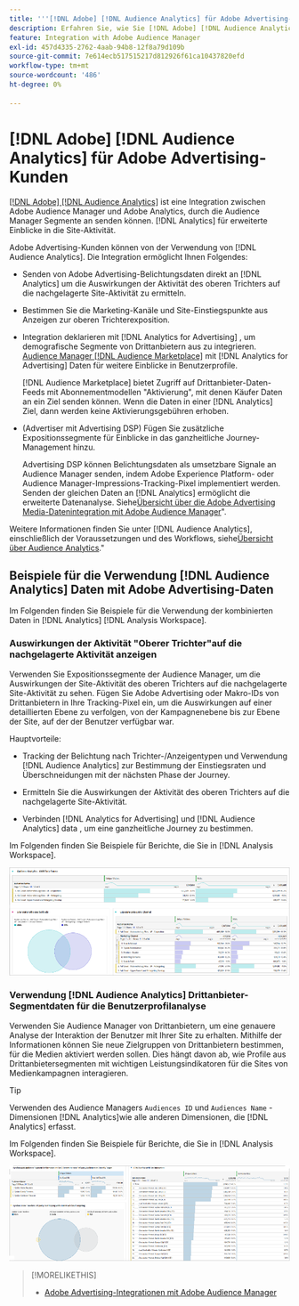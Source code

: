```yaml
---
title: '''[!DNL Adobe] [!DNL Audience Analytics] für Adobe Advertising-Kunden'
description: Erfahren Sie, wie Sie [!DNL Adobe] [!DNL Audience Analytics] Anwendungsfälle für Werbung
feature: Integration with Adobe Audience Manager
exl-id: 457d4335-2762-4aab-94b8-12f8a79d109b
source-git-commit: 7e614ecb517515217d812926f61ca10437820efd
workflow-type: tm+mt
source-wordcount: '486'
ht-degree: 0%

---
```


# [!DNL Adobe] [!DNL Audience Analytics] für Adobe Advertising-Kunden

[[!DNL Adobe] [!DNL Audience Analytics]](https://experienceleague.adobe.com/docs/analytics/integration/audience-analytics/mc-audiences-aam.html) ist eine Integration zwischen Adobe Audience Manager und Adobe Analytics, durch die Audience Manager Segmente an senden können. [!DNL Analytics] für erweiterte Einblicke in die Site-Aktivität.

Adobe Advertising-Kunden können von der Verwendung von [!DNL Audience Analytics]. Die Integration ermöglicht Ihnen Folgendes:

* Senden von Adobe Advertising-Belichtungsdaten direkt an [!DNL Analytics] um die Auswirkungen der Aktivität des oberen Trichters auf die nachgelagerte Site-Aktivität zu ermitteln.

* Bestimmen Sie die Marketing-Kanäle und Site-Einstiegspunkte aus Anzeigen zur oberen Trichterexposition.

* Integration deklarieren mit [!DNL Analytics for Advertising] , um demografische Segmente von Drittanbietern aus zu integrieren. [Audience Manager [!DNL Audience Marketplace]](https://experienceleague.adobe.com/docs/audience-manager/user-guide/features/audience-marketplace/audience-marketplace.html) mit [!DNL Analytics for Advertising] Daten für weitere Einblicke in Benutzerprofile.

   [!DNL Audience Marketplace] bietet Zugriff auf Drittanbieter-Daten-Feeds mit Abonnementmodellen &quot;Aktivierung&quot;, mit denen Käufer Daten an ein Ziel senden können. Wenn die Daten in einer [!DNL Analytics] Ziel, dann werden keine Aktivierungsgebühren erhoben.

* (Advertiser mit Advertising DSP) Fügen Sie zusätzliche Expositionssegmente für Einblicke in das ganzheitliche Journey-Management hinzu.

   Advertising DSP können Belichtungsdaten als umsetzbare Signale an Audience Manager senden, indem Adobe Experience Platform- oder Audience Manager-Impressions-Tracking-Pixel implementiert werden. Senden der gleichen Daten an [!DNL Analytics] ermöglicht die erweiterte Datenanalyse. Siehe[Übersicht über die Adobe Advertising Media-Datenintegration mit Adobe Audience Manager](/help/integrations/audience-manager/media-data-integration/overview.md)&quot;.

Weitere Informationen finden Sie unter [!DNL Audience Analytics], einschließlich der Voraussetzungen und des Workflows, siehe[Übersicht über Audience Analytics](https://experienceleague.adobe.com/docs/analytics/integration/audience-analytics/mc-audiences-aam.html).&quot;

## Beispiele für die Verwendung [!DNL Audience Analytics] Daten mit Adobe Advertising-Daten

Im Folgenden finden Sie Beispiele für die Verwendung der kombinierten Daten in [!DNL Analytics] [!DNL Analysis Workspace].

### Auswirkungen der Aktivität &quot;Oberer Trichter&quot;auf die nachgelagerte Aktivität anzeigen

Verwenden Sie Expositionssegmente der Audience Manager, um die Auswirkungen der Site-Aktivität des oberen Trichters auf die nachgelagerte Site-Aktivität zu sehen. Fügen Sie Adobe Advertising oder Makro-IDs von Drittanbietern in Ihre Tracking-Pixel ein, um die Auswirkungen auf einer detaillierten Ebene zu verfolgen, von der Kampagnenebene bis zur Ebene der Site, auf der der Benutzer verfügbar war.

Hauptvorteile:

* Tracking der Belichtung nach Trichter-/Anzeigentypen und Verwendung [!DNL Audience Analytics] zur Bestimmung der Einstiegsraten und Überschneidungen mit der nächsten Phase der Journey.

* Ermitteln Sie die Auswirkungen der Aktivität des oberen Trichters auf die nachgelagerte Site-Aktivität.

* Verbinden [!DNL Analytics for Advertising]<!-- which doesn't include the last exposure event --> und [!DNL Audience Analytics] data <!-- (which includes the user's last exposure event) --> , um eine ganzheitliche Journey zu bestimmen.

Im Folgenden finden Sie Beispiele für Berichte, die Sie in [!DNL Analysis Workspace].

![Auswirkungen der Aktivität des oberen Trichters auf die nachgelagerte Site-Aktivität](/help/integrations/assets/audience-analytics-upper-funnel-exposure.png)

### Verwendung [!DNL Audience Analytics] Drittanbieter-Segmentdaten für die Benutzerprofilanalyse

Verwenden Sie Audience Manager von Drittanbietern, um eine genauere Analyse der Interaktion der Benutzer mit Ihrer Site zu erhalten. Mithilfe der Informationen können Sie neue Zielgruppen von Drittanbietern bestimmen, für die Medien aktiviert werden sollen. Dies hängt davon ab, wie Profile aus Drittanbietersegmenten mit wichtigen Leistungsindikatoren für die Sites von Medienkampagnen interagieren.

>[!TIP]
> Verwenden des Audience Managers `Audiences ID` und `Audiences Name` -Dimensionen [!DNL Analytics]wie alle anderen Dimensionen, die [!DNL Analytics] erfasst.

Im Folgenden finden Sie Beispiele für Berichte, die Sie in [!DNL Analysis Workspace].

![Verwenden von Drittanbietersegmenten zur Anreicherung der Benutzerprofilanalyse](/help/integrations/assets/audience-analytics-third-party-report.png)

>[!MORELIKETHIS]
>
>* [Adobe Advertising-Integrationen mit Adobe Audience Manager](/help/integrations/audience-manager/overview.md)

